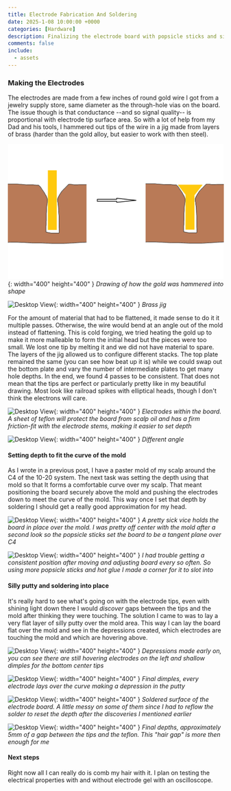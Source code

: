 ```yaml
---
title: Electrode Fabrication And Soldering
date: 2025-1-08 10:00:00 +0000
categories: [Hardware]
description: Finalizing the electrode board with popsicle sticks and silly putty.
comments: false
include:
  - assets
---
```


### Making the Electrodes

The electrodes are made from a few inches of round gold wire I got from a jewelry supply store, same diameter as the through-hole vias on the board. The issue though is that conductance --and so signal quality-- is proportional with electrode tip surface area. So with a lot of help from my Dad and his tools, I hammered out tips of the wire in a jig made from layers of brass (harder than the gold alloy, but easier to work with then steel).


![Desktop View](/assets/img/post-images/electrode_fab/brassfab_drawing.png){: width="400" height="400" }
_Drawing of how the gold was hammered into shape_

![Desktop View](/assets/img/post-images/electrode_fab/IMG_1317.png){: width="400" height="400" }
_Brass jig_

For the amount of material that had to be flattened, it made sense to do it it multiple passes. Otherwise, the wire would bend at an angle out of the mold instead of flattening. This is cold forging, we tried heating the gold up to make it more malleable to form the initial head but the pieces were too small. We lost one tip by melting it and we did not have material to spare. The layers of the jig allowed us to configure different stacks. The top plate remained the same (you can see how beat up it is) while we could swap out the bottom plate and vary the number of intermediate plates to get many hole depths. In the end, we found 4 passes to be consistent. That does not mean that the tips are perfect or particularly pretty like in my beautiful drawing. Most look like railroad spikes
 with elliptical heads, though I don't think the electrons will care.

![Desktop View](/assets/img/post-images/electrode_fab/IMG_1302.png){: width="400" height="400" }
_Electrodes within the board. A sheet of teflon will protect the board from scalp oil and has a firm friction-fit with the electrode stems, making it easier to set depth_

![Desktop View](/assets/img/post-images/electrode_fab/IMG_1305.png){: width="400" height="400" }
_Different angle_

#### Setting depth to fit the curve of the mold

As I wrote in a previous post, I have a paster mold of my scalp around the C4 of the 10-20 system. The next task was setting the depth using that mold so that It forms a comfortable curve over my scalp. That meant positioning the board securely above the mold and pushing the electrodes down to meet the curve of the mold. This way once I set that depth by soldering I should get a really good approximation for my head.

![Desktop View](/assets/img/post-images/electrode_fab/IMG_1307.png){: width="400" height="400" }
_A pretty sick vice holds the board in place over the mold. I was pretty off center with the mold after a second look so the popsicle sticks set the board to be a tangent plane over C4_

![Desktop View](/assets/img/post-images/electrode_fab/IMG_1312.png){: width="400" height="400" }
_I had trouble getting a consistent position after moving and adjusting board every so often. So using more popsicle sticks and hot glue I made a corner for it to slot into_

#### Silly putty and soldering into place

It's really hard to see what's going on with the electrode tips, even with shining light down there I would *discover* gaps between the tips and the mold after thinking they were touching. The solution I came to was to lay a very flat layer of silly putty over the mold area. This way I can lay the board flat over the mold and see in the depressions created, which electrodes are touching the mold and which are hovering above.

![Desktop View](/assets/img/post-images/electrode_fab/IMG_1310.png){: width="400" height="400" }
_Depressions made early on, you can see there are still hovering electrodes on the left and shallow dimples for the bottom center tips_

![Desktop View](/assets/img/post-images/electrode_fab/IMG_1313.png){: width="400" height="400" }
_Final dimples, every electrode lays over the curve making a depression in the putty_

![Desktop View](/assets/img/post-images/electrode_fab/IMG_1314.png){: width="400" height="400" }
_Soldered surface of the electrode board. A little messy on some of them since I had to reflow the solder to reset the depth after the discoveries I mentioned earlier_

![Desktop View](/assets/img/post-images/electrode_fab/IMG_1315.png){: width="400" height="400" }
_Final depths, approximately 5mm of a gap between the tips and the teflon. This "hair gap" is more then enough for me_

#### Next steps

Right now all I can really do is comb my hair with it. I plan on testing the electrical properties with and without electrode gel with an oscilloscope.